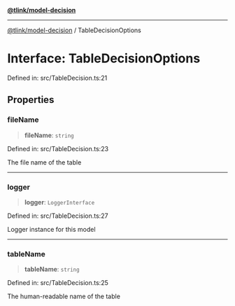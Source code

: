 [**@tlink/model-decision**](../README.md)

***

[@tlink/model-decision](../globals.md) / TableDecisionOptions

# Interface: TableDecisionOptions

Defined in: src/TableDecision.ts:21

## Properties

### fileName

> **fileName**: `string`

Defined in: src/TableDecision.ts:23

The file name of the table

***

### logger

> **logger**: `LoggerInterface`

Defined in: src/TableDecision.ts:27

Logger instance for this model

***

### tableName

> **tableName**: `string`

Defined in: src/TableDecision.ts:25

The human-readable name of the table
